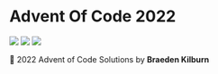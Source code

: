 # Advent Of Code 2022

![](https://img.shields.io/badge/day%20📅-2-red)
![](https://img.shields.io/badge/stars%20⭐-0-yellow)
![](https://img.shields.io/badge/days%20completed-2-blue)

🎄 2022 Advent of Code Solutions by **Braeden Kilburn**
